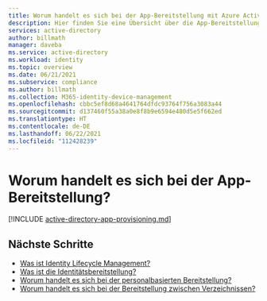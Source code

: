 ```yaml
---
title: Worum handelt es sich bei der App-Bereitstellung mit Azure Active Directory? | Microsoft-Dokumentation
description: Hier finden Sie eine Übersicht über die App-Bereitstellung.
services: active-directory
author: billmath
manager: daveba
ms.service: active-directory
ms.workload: identity
ms.topic: overview
ms.date: 06/21/2021
ms.subservice: compliance
ms.author: billmath
ms.collection: M365-identity-device-management
ms.openlocfilehash: cbbc5ef8d68a4641764dfdc93764f756a3083a44
ms.sourcegitcommit: d137460f55a38a0e8f8b9e6594e480d5e5f662ed
ms.translationtype: HT
ms.contentlocale: de-DE
ms.lasthandoff: 06/22/2021
ms.locfileid: "112428239"
---
```

# <a name="what-is-app-provisioning"></a>Worum handelt es sich bei der App-Bereitstellung?

[!INCLUDE [active-directory-app-provisioning.md](../../../includes/active-directory-app-provisioning.md)]


## <a name="next-steps"></a>Nächste Schritte 

- [Was ist Identity Lifecycle Management?](what-is-identity-lifecycle-management.md)
- [Was ist die Identitätsbereitstellung?](what-is-provisioning.md)
- [Worum handelt es sich bei der personalbasierten Bereitstellung?](what-is-hr-driven-provisioning.md)
- [Worum handelt es sich bei der Bereitstellung zwischen Verzeichnissen?](what-is-inter-directory-provisioning.md)